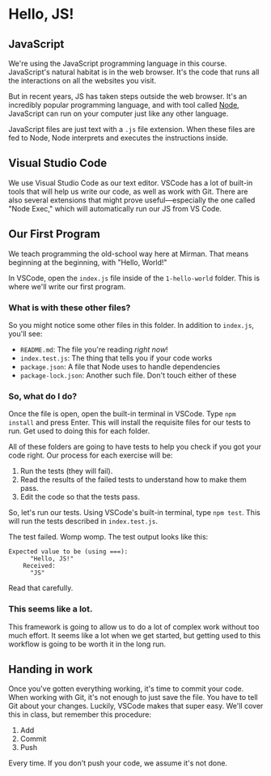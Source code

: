# Hello, JS!

## JavaScript
We're using the JavaScript programming language in this course. JavaScript's natural habitat is in the web browser. It's the code that runs all the interactions on all the websites you visit.

But in recent years, JS has taken steps outside the web browser. It's an incredibly popular programming language, and with tool called [Node](https://nodejs.org), JavaScript can run on your computer just like any other language.

JavaScript files are just text with a `.js` file extension. When these files are fed to Node, Node interprets and executes the instructions inside.

## Visual Studio Code
We use Visual Studio Code as our text editor. VSCode has a lot of built-in tools that will help us write our code, as well as work with Git. There are also several extensions that might prove useful—especially the one called "Node Exec," which will automatically run our JS from VS Code.

## Our First Program
We teach programming the old-school way here at Mirman. That means beginning at the beginning, with "Hello, World!"

In VSCode, open the `index.js` file inside of the `1-hello-world` folder. This is where we'll write our first program.

### What is with these other files?
So you might notice some other files in this folder. In addition to `index.js`, you'll see:

* `README.md`: The file you're reading _right now_!
* `index.test.js`: The thing that tells you if your code works
* `package.json`: A file that Node uses to handle dependencies
* `package-lock.json`: Another such file. Don't touch either of these

### So, what do I do?

Once the file is open, open the built-in terminal in VSCode. Type `npm install` and press Enter. This will install the requisite files for our tests to run. Get used to doing this for each folder.

All of these folders are going to have tests to help you check if you got your code right. Our process for each exercise will be:

1. Run the tests (they will fail).
2. Read the results of the failed tests to understand how to make them pass.
3. Edit the code so that the tests pass.

So, let's run our tests. Using VSCode's built-in terminal, type `npm test`. This will run the tests described in `index.test.js`.

The test failed. Womp womp. The test output looks like this:

```
Expected value to be (using ===):
      "Hello, JS!"
    Received:
      "JS"
```

Read that carefully.

### This seems like a lot.
This framework is going to allow us to do a lot of complex work without too much effort. It seems like a lot when we get started, but getting used to this workflow is going to be worth it in the long run.

## Handing in work
Once you've gotten everything working, it's time to commit your code. When working with Git, it's not enough to just save the file. You have to tell Git about your changes. Luckily, VSCode makes that super easy. We'll cover this in class, but remember this procedure:

1. Add
2. Commit
3. Push

Every time. If you don't push your code, we assume it's not done.